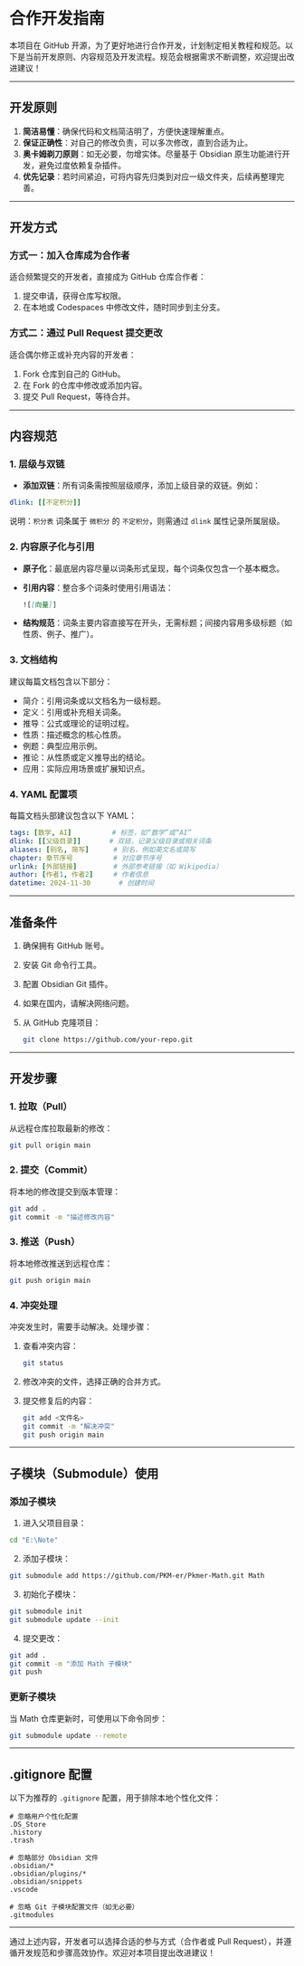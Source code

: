 # 合作开发指南

本项目在 GitHub 开源，为了更好地进行合作开发，计划制定相关教程和规范。以下是当前开发原则、内容规范及开发流程。规范会根据需求不断调整，欢迎提出改进建议！

---

## 开发原则
1. **简洁易懂**：确保代码和文档简洁明了，方便快速理解重点。
2. **保证正确性**：对自己的修改负责，可以多次修改，直到合适为止。
3. **奥卡姆剃刀原则**：如无必要，勿增实体。尽量基于 Obsidian 原生功能进行开发，避免过度依赖复杂插件。
4. **优先记录**：若时间紧迫，可将内容先归类到对应一级文件夹，后续再整理完善。

---

## 开发方式
### 方式一：加入仓库成为合作者
适合频繁提交的开发者，直接成为 GitHub 仓库合作者：
1. 提交申请，获得仓库写权限。
2. 在本地或 Codespaces 中修改文件，随时同步到主分支。

### 方式二：通过 Pull Request 提交更改
适合偶尔修正或补充内容的开发者：
1. Fork 仓库到自己的 GitHub。
2. 在 Fork 的仓库中修改或添加内容。
3. 提交 Pull Request，等待合并。

---

## 内容规范

### 1. 层级与双链
- **添加双链**：所有词条需按照层级顺序，添加上级目录的双链。例如：
```yaml
dlink: [[不定积分]]
```

说明：`积分表` 词条属于 `微积分` 的 `不定积分`，则需通过 `dlink` 属性记录所属层级。

### 2. 内容原子化与引用

- **原子化**：最底层内容尽量以词条形式呈现，每个词条仅包含一个基本概念。
- **引用内容**：整合多个词条时使用引用语法：
    
    ```markdown
    ![[向量]]
    ```
    
- **结构规范**：词条主要内容直接写在开头，无需标题；间接内容用多级标题（如性质、例子、推广）。

### 3. 文档结构

建议每篇文档包含以下部分：

- 简介：引用词条或以文档名为一级标题。
- 定义：引用或补充相关词条。
- 推导：公式或理论的证明过程。
- 性质：描述概念的核心性质。
- 例题：典型应用示例。
- 推论：从性质或定义推导出的结论。
- 应用：实际应用场景或扩展知识点。

### 4. YAML 配置项

每篇文档头部建议包含以下 YAML：

```yaml
tags: [数学, AI]          # 标签，如“数学”或“AI”
dlink: [[父级目录]]       # 双链，记录父级目录或相关词条
aliases: [别名, 简写]      # 别名，例如英文名或简写
chapter: 章节序号          # 对应章节序号
urlink: [外部链接]         # 外部参考链接（如 Wikipedia）
author: [作者1, 作者2]     # 作者信息
datetime: 2024-11-30       # 创建时间
```

---

## 准备条件

1. 确保拥有 GitHub 账号。
2. 安装 Git 命令行工具。
3. 配置 Obsidian Git 插件。
4. 如果在国内，请解决网络问题。
5. 从 GitHub 克隆项目：
    
    ```bash
    git clone https://github.com/your-repo.git
    ```
    

---

## 开发步骤

### 1. 拉取（Pull）

从远程仓库拉取最新的修改：

```bash
git pull origin main
```

### 2. 提交（Commit）

将本地的修改提交到版本管理：

```bash
git add .
git commit -m "描述修改内容"
```

### 3. 推送（Push）

将本地修改推送到远程仓库：

```bash
git push origin main
```

### 4. 冲突处理

冲突发生时，需要手动解决。处理步骤：

1. 查看冲突内容：
    
    ```bash
    git status
    ```
    
2. 修改冲突的文件，选择正确的合并方式。
3. 提交修复后的内容：
    
    ```bash
    git add <文件名>
    git commit -m "解决冲突"
    git push origin main
    ```
    

---

## 子模块（Submodule）使用

### 添加子模块

1. 进入父项目目录：
```bash
cd "E:\Note"
```

2. 添加子模块：
```bash
git submodule add https://github.com/PKM-er/Pkmer-Math.git Math
```

3. 初始化子模块：
```bash
git submodule init
git submodule update --init
```

4. 提交更改：
```bash
git add .
git commit -m "添加 Math 子模块"
git push
```


### 更新子模块

当 Math 仓库更新时，可使用以下命令同步：

```bash
git submodule update --remote
```

---

## .gitignore 配置

以下为推荐的 `.gitignore` 配置，用于排除本地个性化文件：

```gitignore
# 忽略用户个性化配置
.DS_Store
.history
.trash

# 忽略部分 Obsidian 文件
.obsidian/*
.obsidian/plugins/*
.obsidian/snippets
.vscode

# 忽略 Git 子模块配置文件（如无必要）
.gitmodules
```

---

通过上述内容，开发者可以选择合适的参与方式（合作者或 Pull Request），并遵循开发规范和步骤高效协作。欢迎对本项目提出改进建议！